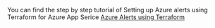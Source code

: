 You can find the step by step tutorial of Setting up Azure alerts using Terraform for Azure App Serice
[Azure Alerts using Terraform](https://bitsto.cloud/setting-up-alerts-using-terraform-for-azure-app-service-for-azure-app-service/)
